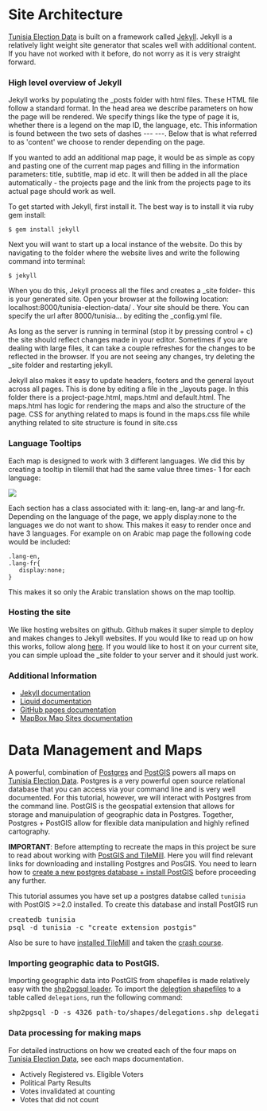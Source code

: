 # Site Architecture 

[Tunisia Election Data](http://developmentseed.org/tunisia-election-data/en/projects/) is built on a framework called [Jekyll](https://github.com/mojombo/jekyll). Jekyll is a relatively light weight site generator that scales well with additional content. If you have not worked with it before, do not worry as it is very straight forward.

### High level overview of Jekyll
Jekyll works by populating the _posts folder with html files. These HTML file follow a standard format. In the head area we describe parameters on how the page will be rendered. We specify things like the type of page it is, whether there is a legend on the map ID, the language, etc. This information is found between the two sets of dashes --- ---. Below that is what referred to as 'content' we choose to render depending on the page.

If you wanted to add an additional map page, it would be as simple as copy and pasting one of the current map pages and filling in the information parameters: title, subtitle, map id etc. It will then be added in all the place automatically - the projects page and the link from the projects page to its actual page should work as well.

To get started with Jekyll, first install it. The best way is to install it via ruby gem install:

```
$ gem install jekyll
```

Next you will want to start up a local instance of the website. Do this by navigating to the folder where the website lives and write the following command into terminal:

```
$ jekyll
```

When you do this, Jekyll process all the files and creates a _site folder- this is your generated site. Open your browser at the following location: localhost:8000/tunisia-election-data/ . Your site should be there. You can specify the url after 8000/tunisia... by editing the _config.yml file.

As long as the server is running in terminal (stop it by pressing control + c) the site should reflect changes made in your editor. Sometimes if you are dealing with large files, it can take a couple refreshes for the changes to be reflected in the browser. If you are not seeing any changes, try deleting the _site folder and restarting jekyll.

Jekyll also makes it easy to update headers, footers and the general layout across all pages. This is done by editing a file in the _layouts page. In this folder there is a project-page.html, maps.html and default.html. The maps.html has logic for rendering the maps and also the structure of the page. CSS for anything related to maps is found in the maps.css file while anything related to site structure is found in site.css

### Language Tooltips

Each map is designed to work with 3 different languages. We did this by creating a tooltip in tilemill that had the same value three times- 1 for each language:

![](http://i.imgur.com/Wn1jkLI.png)

Each section has a class associated with it: lang-en, lang-ar and lang-fr. Depending on the language of the page, we apply display:none to the languages we do not want to show. This makes it easy to render once and have 3 languages. For example on on Arabic map page the following code would be included:
```
.lang-en,
.lang-fr{
   display:none;
}
```
This makes it so only the Arabic translation shows on the map tooltip.

### Hosting the site
We like hosting websites on github. Github makes it super simple to deploy and makes changes to Jekyll websites. If you would like to read up on how this works, follow along [here](https://help.github.com/categories/20/articles). If you would like to host it on your current site, you can simple upload the _site folder to your server and it should just work.


### Additional Information

- [Jekyll documentation](https://github.com/mojombo/jekyll/wiki)
- [Liquid documentation](https://github.com/shopify/liquid/wiki/liquid-for-designers)
- [GitHub pages documentation](https://help.github.com/categories/20/articles)
- [MapBox Map Sites documentation](https://github.com/mapbox/map-site/blob/693793b57a2e1bdc03a133015961fb85639a628a/readme.md)

# Data Management and Maps

A powerful, combination of [Postgres](http://www.postgresql.org/about/) and [PostGIS](postgis.org/docs/) powers all maps on [Tunisia Election Data](http://developmentseed.org/tunisia-election-data/en/projects/). Postgres is a very powerful open source relational database that you can access via your command line and is very well documented. For this tutorial, however, we will interact with Postgres from the command line. PostGIS is the geospatial extension that allows for storage and manuipulation of geographic data in Postgres. Together, Postgres + PostGIS allow for flexible data manipulation and highly refined cartography.

__IMPORTANT__: Before attempting to recreate the maps in this project be sure to read about working with [PostGIS and TileMill](http://mapbox.com/tilemill/docs/guides/postgis-work/). Here you will find relevant links for downloading and installing Postgres and PosGIS. You need to learn how to [create a new postgres database + install PostGIS](http://mapbox.com/tilemill/docs/guides/postgis-work/#creating_a_simple_postgis_database) before proceeding any further. 

This tutorial assumes you have set up a postgres databse called `tunisia` with PostGIS >=2.0 installed. To create this database and install PostGIS run

<pre>
createdb tunisia
psql -d tunisia -c "create extension postgis"
</pre>

Also be sure to have [installed TileMill](http://mapbox.com/tilemill/docs/mac-install/) and taken the [crash course](http://mapbox.com/tilemill/docs/crashcourse/introduction/).

### Importing geographic data to PostGIS. 

Importing geographic data into PostGIS from shapefiles is made relatively easy with the [shp2pgsql loader](http://postgis.net/docs/manual-2.0/using_postgis_dbmanagement.html#shp2pgsql_usage). To import the [delegtion shapefiles](https://github.com/fwelections/tunisia-election-data/tree/master/shapes) to a table called `delegations`, run the following command:

<pre>
shp2pgsql -D -s 4326 path-to/shapes/delegations.shp delegations | psql -d tunisia
</pre>

### Data processing for making maps

For detailed instructions on how we created each of the four maps on [Tunisia Election Data](http://developmentseed.org/tunisia-election-data/en/projects/), see each maps documentation.

- Actively Registered vs. Eligible Voters
- Political Party Results
- Votes invalidated at counting
- Votes that did not count